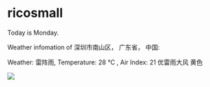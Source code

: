 # ricosmall

Today is Monday.

Weather infomation of 深圳市南山区， 广东省， 中国: 

Weather: 雷阵雨, Temperature: 28 ℃ , Air Index: 21 优雷雨大风 黄色

<img src="https://github-readme-stats.vercel.app/api?username=ricosmall&show_icons=true" />
